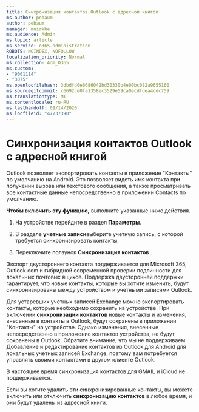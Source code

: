 ```yaml
---
title: Синхронизация контактов Outlook с адресной книгой
ms.author: pebaum
author: pebaum
manager: mnirkhe
ms.audience: Admin
ms.topic: article
ms.service: o365-administration
ROBOTS: NOINDEX, NOFOLLOW
localization_priority: Normal
ms.collection: Adm_O365
ms.custom:
- "9001114"
- "3075"
ms.openlocfilehash: 3dbdfd0e6686042bd30330b4e00bc082a9655160
ms.sourcegitcommit: c6692ce0fa1358ec3529e59ca0ecdfdea4cdc759
ms.translationtype: MT
ms.contentlocale: ru-RU
ms.lasthandoff: 09/14/2020
ms.locfileid: "47737390"
---
```

# <a name="sync-my-outlook-contacts-to-my-address-book"></a>Синхронизация контактов Outlook с адресной книгой

Outlook позволяет экспортировать контакты в приложение "Контакты" по умолчанию на Android. Это позволяет видеть имя контакта при получении вызова или текстового сообщения, а также просматривать все контактные данные непосредственно в приложении Contacts по умолчанию.
 
**Чтобы включить эту функцию,** выполните указанные ниже действия.
 
1. На устройстве перейдите в раздел **Параметры**.

2. В разделе **учетные записи**выберите учетную запись, с которой требуется синхронизировать контакты.

3. Переключите ползунок **Синхронизация контактов** .
 
Экспорт двустороннего контакта поддерживается для Microsoft 365, Outlook.com и гибридной современной проверки подлинности для локальных почтовых ящиков. Поддержка двусторонней поддержки гарантирует, что новые контакты, которые вы хотите изменить, будут синхронизированы между устройством и учетными записями Outlook.
 
Для устаревших учетных записей Exchange можно экспортировать контакты, которые необходимо сохранить на устройстве. При включении **синхронизации контактов** новые контакты и изменения, внесенные в контакты в Outlook, будут сохранены в приложении "Контакты" на устройстве. Однако изменения, внесенные непосредственно в приложение контактов устройства, не будут сохранены в Outlook. Обратите внимание, что мы не поддерживаем Добавление и редактирование контактов из Outlook для Android для локальных учетных записей Exchange, поэтому вам потребуется управлять своими контактами в другом клиенте Outlook.
 
В настоящее время синхронизация контактов для GMAIL и iCloud не поддерживается.
 
Если вы хотите удалить эти синхронизированные контакты, вы можете включить или отключить **синхронизацию контактов** в любое время, и они будут удалены из адресной книги.
